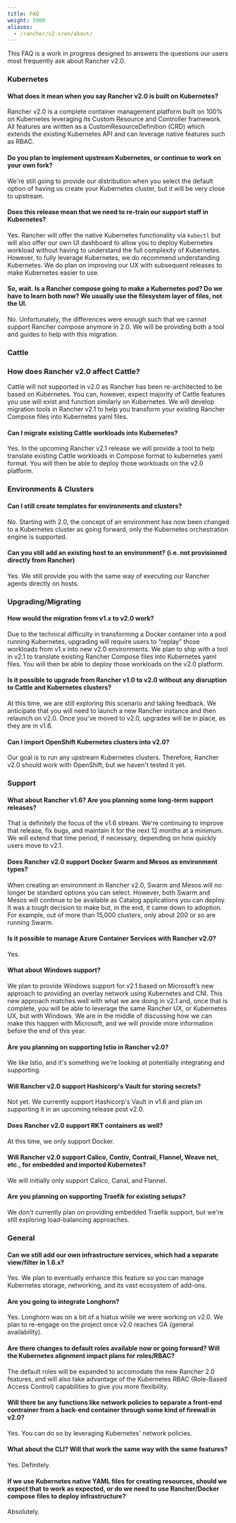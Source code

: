 ```yaml
---
title: FAQ
weight: 5000
aliases:
  - /rancher/v2.x/en/about/
---
```


This FAQ is a work in progress designed to answers the questions our users most frequently ask about Rancher v2.0.

### Kubernetes

#### What does it mean when you say Rancher v2.0 is built on Kubernetes?

Rancher v2.0 is a complete container management platform built on 100% on Kubernetes leveraging its Custom Resource and Controller framework.  All features are written as a CustomResourceDefinition (CRD) which extends the existing Kubernetes API and can leverage native features such as RBAC.

#### Do you plan to implement upstream Kubernetes, or continue to work on your own fork?

We're still going to provide our distribution when you select the default option of having us create your Kubernetes cluster, but it will be very close to upstream. 

#### Does this release mean that we need to re-train our support staff in Kubernetes?

Yes.  Rancher will offer the native Kubernetes functionality via `kubectl` but will also offer our own UI dashboard to allow you to deploy Kubernetes workload without having to understand the full complexity of Kubernetes.  However, to fully leverage Kubernetes, we do recommend understanding Kubernetes.  We do plan on improving our UX with subsequent releases to make Kubernetes easier to use.

#### So, wait. Is a Rancher compose going to make a Kubernetes pod? Do we have to learn both now? We usually use the filesystem layer of files, not the UI.

No.  Unfortunately, the differences were enough such that we cannot support Rancher compose anymore in 2.0.  We will be providing both a tool and guides to help with this migration.

### Cattle

### How does Rancher v2.0 affect Cattle?

Cattle will not supported in v2.0 as Rancher has been re-architected to be based on Kubernetes. You can, however, expect majority of Cattle features you use will exist and function similarly on Kubernetes. We will develop migration tools in Rancher v2.1 to help you transform your existing Rancher Compose files into Kubernetes yaml files.

#### Can I migrate existing Cattle workloads into Kubernetes?

Yes. In the upcoming Rancher v2.1 release we will provide a tool to help translate existing Cattle workloads in Compose format to kubernetes yaml format.  You will then be able to deploy those workloads on the v2.0 platform.

### Environments & Clusters

#### Can I still create templates for environments and clusters?

No.  Starting with 2.0, the concept of an environment has now been changed to a Kubernetes cluster as going forward, only the Kubernetes orchestration engine is supported.

#### Can you still add an existing host to an environment? (i.e. not provisioned directly from Rancher)

Yes. We still provide you with the same way of executing our Rancher agents directly on hosts.

### Upgrading/Migrating

#### How would the migration from v1.x to v2.0 work?

Due to the technical difficulty in transforming a Docker container into a pod running Kubernetes, upgrading will require users to “replay” those workloads from v1.x into new v2.0 environments. We plan to ship with a tool in v2.1 to translate existing Rancher Compose files into Kubernetes yaml files.  You will then be able to deploy those workloads on the v2.0 platform.

#### Is it possible to upgrade from Rancher v1.0 to v2.0 without any disruption to Cattle and Kubernetes clusters?

At this time, we are still exploring this scenario and taking feedback. We anticipate that you will need to launch a new Rancher instance and then relaunch on v2.0. Once you've moved to v2.0, upgrades will be in place, as they are in v1.6.

#### Can I import OpenShift Kubernetes clusters into v2.0?

Our goal is to run any upstream Kubernetes clusters. Therefore, Rancher v2.0 should work with OpenShift, but we haven't tested it yet.

### Support

#### What about Rancher v1.6? Are you planning some long-term support releases?

That is definitely the focus of the v1.6 stream. We're continuing to improve that release, fix bugs, and maintain it for the next 12 months at a minimum. We will extend that time period, if necessary, depending on how quickly users move to v2.1.

#### Does Rancher v2.0 support Docker Swarm and Mesos as environment types?

When creating an environment in Rancher v2.0, Swarm and Mesos will no longer be standard options you can select. However, both Swarm and Mesos will continue to be available as Catalog applications you can deploy. It was a tough decision to make but, in the end, it came down to adoption. For example, out of more than 15,000 clusters, only about 200 or so are running Swarm.

#### Is it possible to manage Azure Container Services with Rancher v2.0?
Yes.

#### What about Windows support?

We plan to provide Windows support for v2.1 based on Microsoft’s new approach to providing an overlay network using Kubernetes and CNI. This new approach matches well with what we are doing in v2.1 and, once that is complete, you will be able to leverage the same Rancher UX, or Kubernetes UX, but with Windows. We are in the middle of discussing how we can make this happen with Microsoft, and we will provide more information before the end of this year.

#### Are you planning on supporting Istio in Rancher v2.0?

We like Istio, and it's something we're looking at potentially integrating and supporting.

#### Will Rancher v2.0 support Hashicorp's Vault for storing secrets?

Not yet. We currently support Hashicorp's Vault in v1.6 and plan on supporting it in an upcoming release post v2.0.

#### Does Rancher v2.0 support RKT containers as well?

At this time, we only support Docker.

#### Will Rancher v2.0 support Calico, Contiv, Contrail, Flannel, Weave net, etc., for embedded and imported Kubernetes?

We will initially only support Calico, Canal, and Flannel.

#### Are you planning on supporting Traefik for existing setups?

We don't currently plan on providing embedded Traefik support, but we're still exploring load-balancing approaches.

### General

#### Can we still add our own infrastructure services, which had a separate view/filter in 1.6.x?

Yes. We plan to eventually enhance this feature so you can manage Kubernetes storage, networking, and its vast ecosystem of add-ons.

#### Are you going to integrate Longhorn?

Yes. Longhorn was on a bit of a hiatus while we were working on v2.0. We plan to re-engage on the project once v2.0 reaches GA (general availability).

#### Are there changes to default roles available now or going forward? Will the Kubernetes alignment impact plans for roles/RBAC?

The default roles will be expanded to accomodate the new Rancher 2.0 features, and will also take advantage of the Kubernetes RBAC (Role-Based Access Control) capabilities to give you more flexibility.

#### Will there be any functions like network policies to separate a front-end contrainer from a back-end container through some kind of firewall in v2.0?

Yes. You can do so by leveraging Kubernetes' network policies.

#### What about the CLI? Will that work the same way with the same features?

Yes. Definitely.

#### If we use Kubernetes native YAML files for creating resources, should we expect that to work as expected, or do we need to use Rancher/Docker compose files to deploy infrastructure?

Absolutely.
